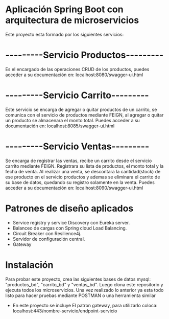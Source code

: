 # Aplicación Spring Boot con arquitectura de microservicios
Este proyecto esta formado por los siguientes servicios:

# ---------Servicio Productos---------
Es el encargado de las operaciones CRUD de los productos, puedes acceder a su
documentación en: localhost:8080/swagger-ui.html

# ---------Servicio Carrito---------
Este servicio se encarga de agregar o quitar productos de un carrito, se comunica
con el servicio de productos mediante FEIGN, al agregar o quitar un producto se 
almacenara el monto total.
Puedes acceder a su documentación en: 
localhost:8085/swagger-ui.html

# ---------Servicio Ventas---------
Se encarga de registrar las ventas, recibe un carrito desde el servicio carrito mediante FEIGN.
Registrara su lista de productos, el monto total y la fecha de venta. Al realizar una venta, se
descontara la cantidad(stock) de ese producto en el servicio productos y ademas se eliminara el
carrito de su base de datos, quedando su registro solamente en la venta.
Puedes acceder a su documentación en: 
localhost:8090/swagger-ui.html

# Patrones de diseño aplicados
* Service registry y service Discovery con Eureka server.
* Balanceo de cargas con Spring cloud Load Balancing.
* Circuit Breaker con Resilience4j.
* Servidor de configuración central.
* Gateway

# Instalación
Para probar este proyecto, crea las siguientes bases de datos mysql: "productos_bd", "carrito_bd" y "ventas_bd". Luego 
clona este repositorio y ejecuta todos los microservicios. Una vez realizado lo anterior ya esta todo listo para hacer
pruebas mediante POSTMAN o una herramienta similar
- En este proyecto se incluye El patron gateway, para utilizarlo coloca:
   localhost:443/nombre-servicio/endpoint-servicio


